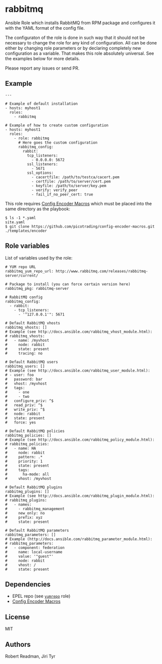 rabbitmq
========

Ansible Role which installs RabbitMQ from RPM package and configures it with the
YAML format of the config file.

The configuraton of the role is done in such way that it should not be necessary
to change the role for any kind of configuration. All can be done either by
changing role parameters or by declaring completely new configuration as a
variable. That makes this role absolutely universal. See the examples below for
more details.

Please report any issues or send PR.


Example
-------

```
---

# Example of default installation
- hosts: myhost1
  roles:
    - rabbitmq

# Example of how to create custom configuration
- hosts: myhost1
  roles:
    - role: rabbitmq
      # Here goes the custom configuration
      rabbitmq_config:
        rabbit:
          tcp_listeners:
            - 0.0.0.0: 5672
          ssl_listeners:
            - 5671
          ssl_options:
            - cacertfile: /path/to/testca/cacert.pem
            - certfile: /path/to/server/cert.pem
            - keyfile: /path/to/server/key.pem
            - verify: verify_peer
            - fail_if_no_peer_cert: true
```

This role requires [Config Encoder
Macros](https://github.com/picotrading/config-encoder-macros) which must be
placed into the same directory as the playbook:

```
$ ls -1 *.yaml
site.yaml
$ git clone https://github.com/picotrading/config-encoder-macros.git ./templates/encoder
```


Role variables
--------------

List of variables used by the role:

```
# YUM repo URL
rabbitmq_yum_repo_url: http://www.rabbitmq.com/releases/rabbitmq-server/current/

# Package to install (you can force certain version here)
rabbitmq_pkg: rabbitmq-server

# RabbitMQ config
rabbitmq_config:
  - rabbit:
    - tcp_listeners:
      - '"127.0.0.1'": 5671

# Default RabbitMQ vhosts
rabbitmq_vhosts: []
# Example (see http://docs.ansible.com/rabbitmq_vhost_module.html):
# rabbitmq_vhosts:
#   - name: /myvhost
#     node: rabbit
#     state: present
#     tracing: no

# Default RabbitMQ users
rabbitmq_users: []
# Example (see http://docs.ansible.com/rabbitmq_user_module.html):
# - user: foo
#   password: bar
#   vhost: /myvhost
#   tags:
#     - one
#     - two
#   configure_priv: ^$
#   read_priv: ^$
#   write_priv: ^$
#   node: rabbit
#   state: present
#   force: yes

# Default RabbitMQ policies
rabbitmq_policies: []
# Example (see http://docs.ansible.com/rabbitmq_policy_module.html):
# rabbitmq_policies:
#   - name: HA
#     node: rabbit
#     pattern: .*
#     priority: 1
#     state: present
#     tags:
#       ha-mode: all
#     vhost: /myvhost

# Default RabbitMQ plugins
rabbitmq_plugins: []
# Example (see http://docs.ansible.com/rabbitmq_plugin_module.html):
# rabbitmq_plugins:
#   - names:
#     - rabbitmq_management
#     new_only: no
#     prefix: xyz
#     state: present

# Default RabbitMQ parameters
rabbitmq_parameters: []
# Example (http://docs.ansible.com/rabbitmq_parameter_module.html):
# rabbitmq_parameters:
#   - component: federation
#     name: local-username
#     value: '"guest"'
#     node: rabbit
#     vhost: /
#     state: present
```


Dependencies
------------

* EPEL repo (see [`yumrepo`](https://github.com/picotrading/ansible-yumrepo) role)
* [Config Encoder Macros](https://github.com/picotrading/config-encoder-macros)


License
-------

MIT


Authors
-------

Robert Readman, Jiri Tyr
